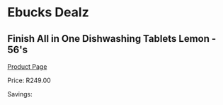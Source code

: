 
# Ebucks Dealz
## Finish All in One Dishwashing Tablets Lemon - 56's
[Product Page](https://www.ebucks.com/web/shop/productSelected.do?prodId=919082866&catId=908586136)

Price: R249.00

Savings: 


	